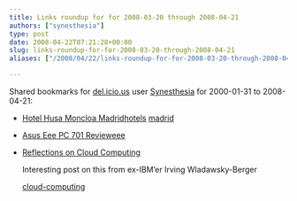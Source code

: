 ```yaml
---
title: Links roundup for for 2008-03-20 through 2008-04-21
authors: ["synesthesia"]
type: post
date: 2008-04-22T07:21:28+00:00
slug: links-roundup-for-for-2008-03-20-through-2008-04-21 
aliases: ["/2008/04/22/links-roundup-for-for-2008-03-20-through-2008-04-21"]

---
```

Shared bookmarks for [del.icio.us][1] user [Synesthesia][2] for 2000-01-31 to 2008-04-21:

  * [Hotel Husa Moncloa Madrid][3][hotels][4] [madrid][5]
  * [Asus Eee PC 701 Review][6][eee][7]
  * [Reflections on Cloud Computing][8]
  
    Interesting post on this from ex-IBM&#8217;er Irving Wladawsky-Berger
  
    [cloud-computing][9]

 [1]: https://del.icio.us/
 [2]: https://del.icio.us/synesthesia
 [3]: https://www.hotelhusamoncloa.com/index0.htm
 [4]: https://del.icio.us/synesthesia/hotels
 [5]: https://del.icio.us/synesthesia/madrid
 [6]: https://www.linuxlinks.com/article/20071204141457291/Asus-701-Introduction.html
 [7]: https://del.icio.us/synesthesia/eee
 [8]: https://blog.irvingwb.com/blog/2008/03/reflections-on.html
 [9]: https://del.icio.us/synesthesia/cloud-computing